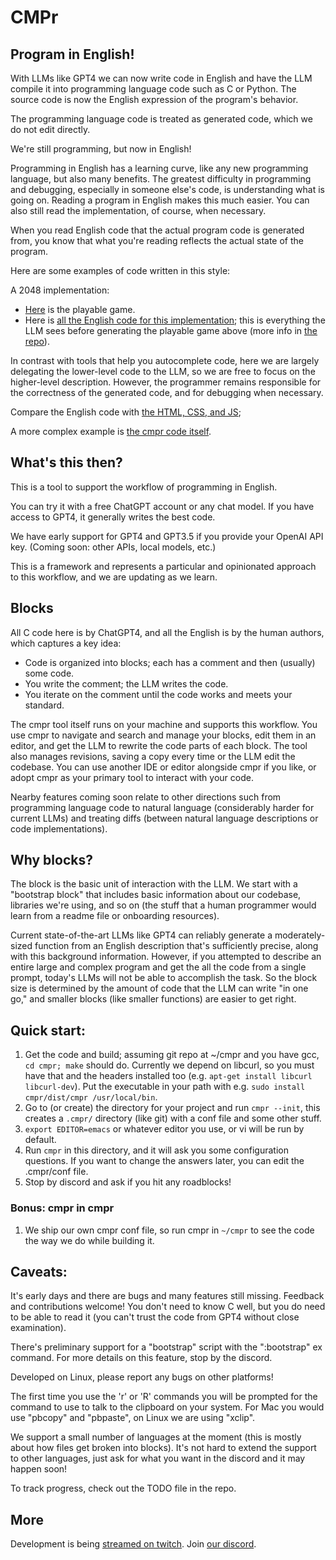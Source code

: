 # CMPr

## Program in English!

With LLMs like GPT4 we can now write code in English and have the LLM compile it into programming language code such as C or Python.
The source code is now the English expression of the program's behavior.

The programming language code is treated as generated code, which we do not edit directly.

We're still programming, but now in English!

Programming in English has a learning curve, like any new programming language, but also many benefits.
The greatest difficulty in programming and debugging, especially in someone else's code, is understanding what is going on.
Reading a program in English makes this much easier.
You can also still read the implementation, of course, when necessary.

When you read English code that the actual program code is generated from, you know that what you're reading reflects the actual state of the program.

Here are some examples of code written in this style:

A 2048 implementation:

- [Here](https://inimino.github.io/2048/) is the playable game.
- Here is [all the English code for this implementation](doc/examples/2048.md); this is everything the LLM sees before generating the playable game above (more info in [the repo](https://github.com/inimino/2048/)).

In contrast with tools that help you autocomplete code, here we are largely delegating the lower-level code to the LLM, so we are free to focus on the higher-level description.
However, the programmer remains responsible for the correctness of the generated code, and for debugging when necessary.

Compare the English code with [the HTML, CSS, and JS](doc/examples/2048-gen.md); 

A more complex example is [the cmpr code itself](https://github.com/inimino/cmpr/cmpr.c).

## What's this then?

This is a tool to support the workflow of programming in English.

You can try it with a free ChatGPT account or any chat model.
If you have access to GPT4, it generally writes the best code.

We have early support for GPT4 and GPT3.5 if you provide your OpenAI API key.
(Coming soon: other APIs, local models, etc.)

This is a framework and represents a particular and opinionated approach to this workflow, and we are updating as we learn.

## Blocks

All C code here is by ChatGPT4, and all the English is by the human authors, which captures a key idea:

- Code is organized into blocks; each has a comment and then (usually) some code.
- You write the comment; the LLM writes the code.
- You iterate on the comment until the code works and meets your standard.

The cmpr tool itself runs on your machine and supports this workflow.
You use cmpr to navigate and search and manage your blocks, edit them in an editor, and get the LLM to rewrite the code parts of each block.
The tool also manages revisions, saving a copy every time or the LLM edit the codebase.
You can use another IDE or editor alongside cmpr if you like, or adopt cmpr as your primary tool to interact with your code.

Nearby features coming soon relate to other directions such from programming language code to natural language (considerably harder for current LLMs) and treating diffs (between natural language descriptions or code implementations).

## Why blocks?

The block is the basic unit of interaction with the LLM.
We start with a "bootstrap block" that includes basic information about our codebase, libraries we're using, and so on (the stuff that a human programmer would learn from a readme file or onboarding resources).

Current state-of-the-art LLMs like GPT4 can reliably generate a moderately-sized function from an English description that's sufficiently precise, along with this background information.
However, if you attempted to describe an entire large and complex program and get the all the code from a single prompt, today's LLMs will not be able to accomplish the task.
So the block size is determined by the amount of code that the LLM can write "in one go," and smaller blocks (like smaller functions) are easier to get right.

## Quick start:

1. Get the code and build; assuming git repo at ~/cmpr and you have gcc, `cd cmpr; make` should do. Currently we depend on libcurl, so you must have that and the headers installed too (e.g. `apt-get install libcurl libcurl-dev`). Put the executable in your path with e.g. `sudo install cmpr/dist/cmpr /usr/local/bin`.
2. Go to (or create) the directory for your project and run `cmpr --init`, this creates a `.cmpr/` directory (like git) with a conf file and some other stuff.
3. `export EDITOR=emacs` or whatever editor you use, or vi will be run by default.
4. Run `cmpr` in this directory, and it will ask you some configuration questions.
   If you want to change the answers later, you can edit the .cmpr/conf file.
5. Stop by discord and ask if you hit any roadblocks!

### Bonus: cmpr in cmpr

1. We ship our own cmpr conf file, so run cmpr in `~/cmpr` to see the code the way we do while building it.

## Caveats:

It's early days and there are bugs and many features still missing.
Feedback and contributions welcome!
You don't need to know C well, but you do need to be able to read it (you can't trust the code from GPT4 without close examination).

There's preliminary support for a "bootstrap" script with the ":bootstrap" ex command.
For more details on this feature, stop by the discord.

Developed on Linux, please report any bugs on other platforms!

The first time you use the 'r' or 'R' commands you will be prompted for the command to use to talk to the clipboard on your system.
For Mac you would use "pbcopy" and "pbpaste", on Linux we are using "xclip".

We support a small number of languages at the moment (this is mostly about how files get broken into blocks).
It's not hard to extend the support to other languages, just ask for what you want in the discord and it may happen soon!

To track progress, check out the TODO file in the repo.

## More

Development is being [streamed on twitch](https://www.twitch.tv/inimino2).
Join [our discord](https://discord.gg/ekEq6jcEQ2).
